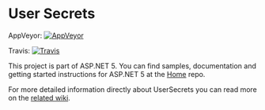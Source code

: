 User Secrets
=============

AppVeyor: [![AppVeyor](https://ci.appveyor.com/api/projects/status/vydgjubqxo1l4w4f/branch/dev?svg=true)](https://ci.appveyor.com/project/aspnetci/UserSecrets/branch/dev)

Travis:   [![Travis](https://travis-ci.org/aspnet/UserSecrets.svg?branch=dev)](https://travis-ci.org/aspnet/UserSecrets)

This project is part of ASP.NET 5. You can find samples, documentation and getting started instructions for ASP.NET 5 at the [Home](https://github.com/aspnet/home) repo.

For more detailed information directly about UserSecrets you can read more on the [related wiki](https://github.com/aspnet/Home/wiki/DNX-Secret-Configuration).
